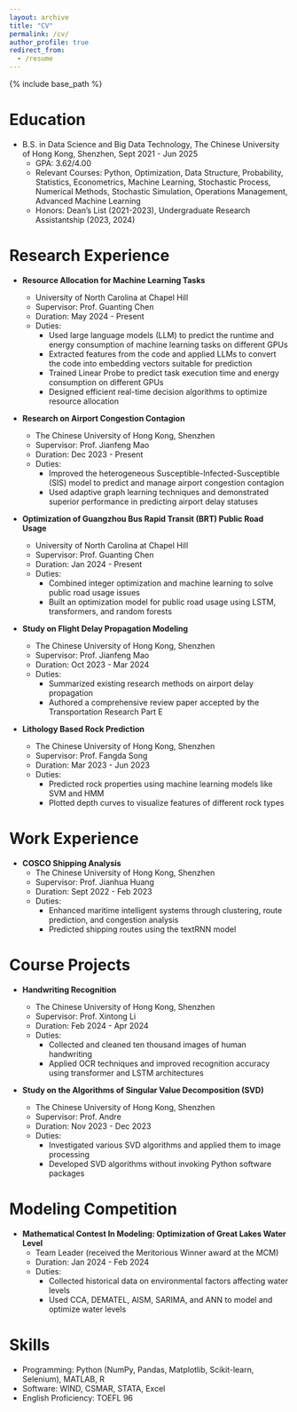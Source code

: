 ```yaml
---
layout: archive
title: "CV"
permalink: /cv/
author_profile: true
redirect_from:
  - /resume
---
```


{% include base_path %}

Education
======
* B.S. in Data Science and Big Data Technology, The Chinese University of Hong Kong, Shenzhen, Sept 2021 - Jun 2025
  * GPA: 3.62/4.00
  * Relevant Courses: Python, Optimization, Data Structure, Probability, Statistics, Econometrics, Machine Learning, Stochastic Process, Numerical Methods, Stochastic Simulation, Operations Management, Advanced Machine Learning
  * Honors: Dean’s List (2021-2023), Undergraduate Research Assistantship (2023, 2024)

Research Experience
======
* **Resource Allocation for Machine Learning Tasks**
  * University of North Carolina at Chapel Hill
  * Supervisor: Prof. Guanting Chen
  * Duration: May 2024 - Present
  * Duties:
    * Used large language models (LLM) to predict the runtime and energy consumption of machine learning tasks on different GPUs
    * Extracted features from the code and applied LLMs to convert the code into embedding vectors suitable for prediction
    * Trained Linear Probe to predict task execution time and energy consumption on different GPUs
    * Designed efficient real-time decision algorithms to optimize resource allocation

* **Research on Airport Congestion Contagion**
  * The Chinese University of Hong Kong, Shenzhen
  * Supervisor: Prof. Jianfeng Mao
  * Duration: Dec 2023 - Present
  * Duties:
    * Improved the heterogeneous Susceptible-Infected-Susceptible (SIS) model to predict and manage airport congestion contagion
    * Used adaptive graph learning techniques and demonstrated superior performance in predicting airport delay statuses

* **Optimization of Guangzhou Bus Rapid Transit (BRT) Public Road Usage**
  * University of North Carolina at Chapel Hill
  * Supervisor: Prof. Guanting Chen
  * Duration: Jan 2024 - Present
  * Duties:
    * Combined integer optimization and machine learning to solve public road usage issues
    * Built an optimization model for public road usage using LSTM, transformers, and random forests

* **Study on Flight Delay Propagation Modeling**
  * The Chinese University of Hong Kong, Shenzhen
  * Supervisor: Prof. Jianfeng Mao
  * Duration: Oct 2023 - Mar 2024
  * Duties:
    * Summarized existing research methods on airport delay propagation
    * Authored a comprehensive review paper accepted by the Transportation Research Part E

* **Lithology Based Rock Prediction**
  * The Chinese University of Hong Kong, Shenzhen
  * Supervisor: Prof. Fangda Song
  * Duration: Mar 2023 - Jun 2023
  * Duties:
    * Predicted rock properties using machine learning models like SVM and HMM
    * Plotted depth curves to visualize features of different rock types

Work Experience
======
* **COSCO Shipping Analysis**
  * The Chinese University of Hong Kong, Shenzhen
  * Supervisor: Prof. Jianhua Huang
  * Duration: Sept 2022 - Feb 2023
  * Duties:
    * Enhanced maritime intelligent systems through clustering, route prediction, and congestion analysis
    * Predicted shipping routes using the textRNN model

Course Projects
======
* **Handwriting Recognition**
  * The Chinese University of Hong Kong, Shenzhen
  * Supervisor: Prof. Xintong Li
  * Duration: Feb 2024 - Apr 2024
  * Duties:
    * Collected and cleaned ten thousand images of human handwriting
    * Applied OCR techniques and improved recognition accuracy using transformer and LSTM architectures

* **Study on the Algorithms of Singular Value Decomposition (SVD)**
  * The Chinese University of Hong Kong, Shenzhen
  * Supervisor: Prof. Andre
  * Duration: Nov 2023 - Dec 2023
  * Duties:
    * Investigated various SVD algorithms and applied them to image processing
    * Developed SVD algorithms without invoking Python software packages

Modeling Competition
======
* **Mathematical Contest In Modeling: Optimization of Great Lakes Water Level**
  * Team Leader (received the Meritorious Winner award at the MCM)
  * Duration: Jan 2024 - Feb 2024
  * Duties:
    * Collected historical data on environmental factors affecting water levels
    * Used CCA, DEMATEL, AISM, SARIMA, and ANN to model and optimize water levels

Skills
======
* Programming: Python (NumPy, Pandas, Matplotlib, Scikit-learn, Selenium), MATLAB, R
* Software: WIND, CSMAR, STATA, Excel
* English Proficiency: TOEFL 96


